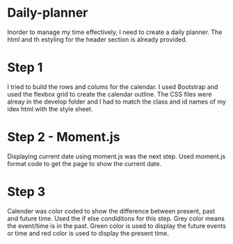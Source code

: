 # Daily-planner
Inorder to manage my time effectively, I need to create a daily planner. 
The html and th estyling for the header section is already provided. 
# Step 1 
I tried to build the rows and colums for the calendar. I used Bootstrap and used the flexbox grid to create the calendar outline. The CSS files were alreay in the develop folder and I had to match the class and id names of my idex html with the style sheet. 

# Step 2 - Moment.js
Displaying current date using moment.js was the next step. Used moment.js format code to get the page to show the current date. 

# Step 3
Calender was color coded to show the difference between present, past and future time. Used the if else condiditons for this step. Grey color means the event/time is in the past. Green color is used to display the future events or time and red color is used to display the present time. 


